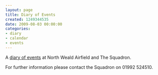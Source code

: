 ```yaml
---
layout: page
title: Diary of Events
created: 1249344535
date: 2009-08-03 00:00:00
categories:
- diary
- calendar
- events
---
```

A <a href="http://www.northwealdairfieldhistory.org/date-browser">diary of events</a> at North Weald Airfield and The Squadron.<br>

For further information please contact the Squadron on 01992 524510.




